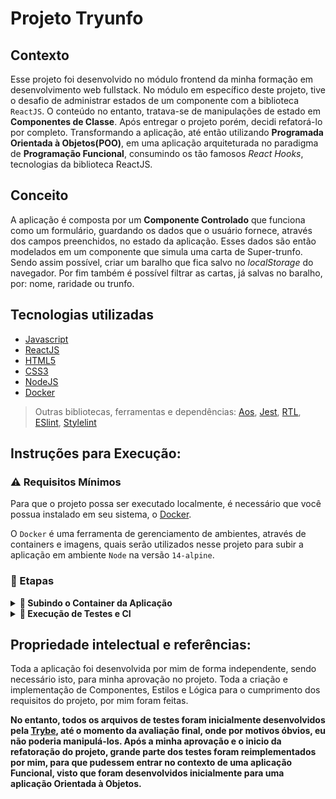 # Projeto Tryunfo

## Contexto
Esse projeto foi desenvolvido no módulo frontend da minha formação em desenvolvimento web fullstack. No módulo em específico deste projeto, tive o desafio de administrar estados de um componente com a biblioteca `ReactJS`. O conteúdo no entanto, tratava-se de manipulações de estado em **Componentes de Classe**. Após entregar o projeto porém, decidi refatorá-lo por completo. Transformando a aplicação, até então utilizando **Programada Orientada à Objetos(POO)**, em uma aplicação arquiteturada no paradigma de **Programação Funcional**, consumindo os tão famosos *React Hooks*, tecnologias da biblioteca ReactJS.

## Conceito
A aplicação é composta por um **Componente Controlado** que funciona como um formulário, guardando os dados que o usuário fornece, através dos campos preenchidos, no estado da aplicação. Esses dados são então modelados em um componente que simula uma carta de Super-trunfo. Sendo assim possível, criar um baralho que fica salvo no *localStorage* do navegador. Por fim também é possível filtrar as cartas, já salvas no baralho, por: nome, raridade ou trunfo.

## Tecnologias utilizadas 
- [Javascript](https://www.javascript.com/)
- [ReactJS](https://reactjs.org/)
- [HTML5](https://developer.mozilla.org/pt-BR/docs/Web/HTML)
- [CSS3](https://developer.mozilla.org/en-US/docs/Web/CSS)
- [NodeJS](https://nodejs.org/en/about/)
- [Docker](https://www.docker.com/)

> Outras bibliotecas, ferramentas e dependências: [Aos](https://www.npmjs.com/package/aos), [Jest](https://jestjs.io/pt-BR/), [RTL](https://testing-library.com/docs/react-testing-library/intro/), [ESlint](https://eslint.org/), [Stylelint](https://stylelint.io/)

## Instruções para Execução:

### ⚠️ Requisitos Mínimos
Para que o projeto possa ser executado localmente, é necessário que você possua instalado em seu sistema, o [Docker](https://www.docker.com/).

O `Docker` é uma ferramenta de gerenciamento de ambientes, através de containers e imagens, quais serão utilizados nesse projeto para subir a aplicação em ambiente `Node` na versão `14-alpine`.

### 📝 Etapas

<details>
  <summary>
    <b>🐋 Subindo o Container da Aplicação</b>
  </summary>

  ####
  Após realizar o clone do repositório, e já com o `Docker` devidamente instalado. Na raíz do projeto, rode o seguinte comando no terminal:

  ```cli
  docker build -t react-app-dockerized .
  ```
  > Esse comando deverá montar a imagem "react-app-dockerized" que se encontra no "Dockerfile" da raíz do projeto.

  Se tudo ocorrer bem, com o comando: `docker images` será possível visualizar a imagem montada: `react-app-dockerized`. Agora, já é possível subir o container com o nosso ambiente de desenvolvimento. Para isso, rode o comando abaixo:

  ```cli
  docker run --name react-app-dockerized -v $(pwd):/app -p 3000:3000 -d react-app-dockerized
  ```
  > O comando acima irá construir o container "react-app-dockerized", através da imagem de mesmo nome. Com as flags "-v" o container estará mapeando o volume passado, o que significa que qualquer alteração nos arquivos também serão captadas no container. Com a flag "-p" é feito o bind da porta do container(3000) com a sua porta local 3000. E por fim, com a flag "-d" o container será executado desanexado do terminal.

  Agora basta ir até o seu endereço `localhost:3000/` e a aplicação estará rodando em ambiente de desenvolvimento!
</details>

<details>
  <summary>
    <b>🧪 Execução de Testes e CI</b>
  </summary>

  ####
  Todos os `Testes`, assim como as configurações de `ESlint` e `Stylelint` fazem parte do fluxo de CI do projeto. Caso queira realizar os testes da aplicação, basta que você se anexe ao terminal do container com o comando:

  ```cli
  docker exec -it react-app-dockerized sh
  ```

  E agora no terminal anexado, rode o comando:

  ```cli
  npm run test:dev
  ```
  >Esse comando rodará todos os testes do projeto. Caso prefira, rode o comando `npm run test:dev *01*`, ou o número de qualquer outro teste, para rodá-lo em específico.
</details>

## Propriedade intelectual e referências:
Toda a aplicação foi desenvolvida por mim de forma independente, sendo necessário isto, para minha aprovação no projeto. Toda a criação e implementação de Componentes, Estilos e Lógica para o cumprimento dos requisitos do projeto, por mim foram feitas.

**No entanto, todos os arquivos de testes foram inicialmente desenvolvidos pela [Trybe](https://www.betrybe.com/), até o momento da avaliação final, onde por motivos óbvios, eu não poderia manipulá-los. Após a minha aprovação e o inicio da refatoração do projeto, grande parte dos testes foram reimplementados por mim, para que pudessem entrar no contexto de uma aplicação Funcional, visto que foram desenvolvidos inicialmente para uma aplicação Orientada à Objetos.**
